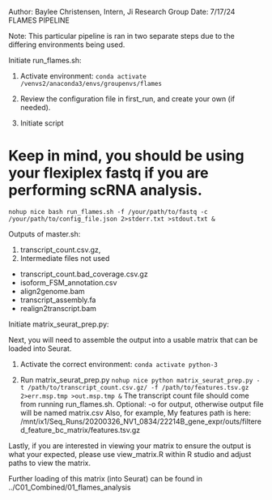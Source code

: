 Author: Baylee Christensen, Intern, Ji Research Group
Date: 7/17/24
FLAMES PIPELINE


Note: This particular pipeline is ran in two separate steps due to the differing environments being used.


Initiate run_flames.sh:

1. Activate environment:
```conda activate /venvs2/anaconda3/envs/groupenvs/flames```

2. Review the configuration file in first_run, and create your own (if needed).


3. Initiate script
# Keep in mind, you should be using your flexiplex fastq if you are performing scRNA analysis.
``` nohup nice bash run_flames.sh -f /your/path/to/fastq -c /your/path/to/config_file.json 2>stderr.txt >stdout.txt & ```


Outputs of master.sh:
1. transcript_count.csv.gz,
2. Intermediate files not used
-  transcript_count.bad_coverage.csv.gz
-   isoform_FSM_annotation.csv
-   align2genome.bam
-   transcript_assembly.fa
-   realign2transcript.bam

Initiate matrix_seurat_prep.py:

Next, you will need to assemble the output into a usable matrix that can be loaded into Seurat.
1. Activate the correct environment:
``` conda activate python-3 ```


2. Run matrix_seurat_prep.py
```nohup nice python matrix_seurat_prep.py -t /path/to/transcript_count.csv.gz/ -f /path/to/features.tsv.gz 2>err.msp.tmp >out.msp.tmp &```
The transcript count file should come from running run_flames.sh.
Optional: -o for output, otherwise output file will be named matrix.csv
Also, for example, My features path is here: /mnt/ix1/Seq_Runs/20200326_NV1_0834/22214B_gene_expr/outs/filtered_feature_bc_matrix/features.tsv.gz



Lastly, if you are interested in viewing your matrix to ensure the output is what your expected, please use view_matrix.R within R studio and adjust paths to view the matrix.

Further loading of this matrix (into Seurat) can be found in ../C01_Combined/01_flames_analysis
